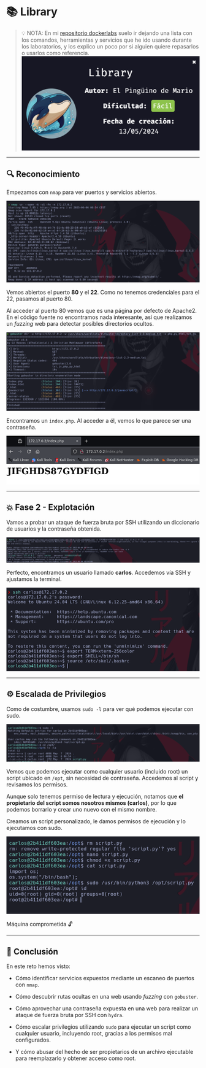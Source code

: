 # 📚 Library
> 💡 NOTA:  En mi [repositorio dockerlabs](https://github.com/damcorbor/dockerlabs/tree/main/comandos)  suelo ir dejando una lista con los comandos, herramientas y servicios que he ido usando durante los laboratorios, y los explico un poco por si alguien quiere repasarlos o usarlos como referencia.
![nmap](./imagenes/portada.png)
---

## 🔍 Reconocimiento

Empezamos con `nmap` para ver puertos y servicios abiertos.

![nmap](./imagenes/nmap.png)

Vemos abiertos el puerto **80** y el **22**. Como no tenemos credenciales para el 22, pasamos al puerto 80.

Al acceder al puerto 80 vemos que es una página por defecto de Apache2. En el código fuente no encontramos nada interesante, así que realizamos un *fuzzing* web para detectar posibles directorios ocultos.

![gobuster](./imagenes/gobuster.png)

Encontramos un `index.php`. Al acceder a él, vemos lo que parece ser una contraseña.

![web](./imagenes/web.png)

---

## 💥 Fase 2 - Explotación

Vamos a probar un ataque de fuerza bruta por SSH utilizando un diccionario de usuarios y la contraseña obtenida.

![hydra](./imagenes/hydra.png)

Perfecto, encontramos un usuario llamado **carlos**. Accedemos vía SSH y ajustamos la terminal.

![ssh](./imagenes/ssh.png)

---

## ⚙️ Escalada de Privilegios

Como de costumbre, usamos `sudo -l` para ver qué podemos ejecutar con sudo.

![sudo -l](./imagenes/sudo-l.png)

Vemos que podemos ejecutar como cualquier usuario (incluido root) un script ubicado en `/opt`, sin necesidad de contraseña. Accedemos al script y revisamos los permisos.

Aunque solo tenemos permiso de lectura y ejecución, notamos que **el propietario del script somos nosotros mismos (carlos)**, por lo que podemos borrarlo y crear uno nuevo con el mismo nombre.

Creamos un script personalizado, le damos permisos de ejecución y lo ejecutamos con sudo.

![script](./imagenes/script.png)

Máquina comprometida 🔓

---

## 🏁 Conclusión

En este reto hemos visto:

- Cómo identificar servicios expuestos mediante un escaneo de puertos con `nmap`.

- Cómo descubrir rutas ocultas en una web usando *fuzzing* con `gobuster`.

- Cómo aprovechar una contraseña expuesta en una web para realizar un ataque de fuerza bruta por SSH con `hydra`.

- Cómo escalar privilegios utilizando `sudo` para ejecutar un script como cualquier usuario, incluyendo root, gracias a los permisos mal configurados.

- Y cómo abusar del hecho de ser propietarios de un archivo ejecutable para reemplazarlo y obtener acceso como root.
